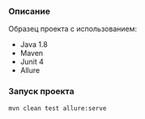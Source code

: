﻿### Описание
Образец проекта с использованием:
- Java 1.8
- Maven
- Junit 4
- Allure

### Запуск проекта
```sh
mvn clean test allure:serve
```